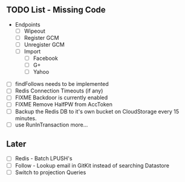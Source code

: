 ## TODO List - Missing Code
* Endpoints
  * [ ] Wipeout
  * [ ] Register GCM
  * [ ] Unregister GCM
  * [ ] Import
    * [ ] Facebook
    * [ ] G+
    * [ ] Yahoo

* [ ] findFollows needs to be implemented
* [ ] Redis Connection Timeouts (if any)
* [ ] FIXME Backdoor is currently enabled
* [ ] FIXME Remove HalfPW from AccToken
* [ ] Backup the Redis DB to it's own bucket on CloudStorage every 15 minutes.
* [ ] use RunInTransaction more...

## Later
* [ ] Redis - Batch LPUSH's
* [ ] Follow - Lookup email in GitKit instead of searching Datastore
* [ ] Switch to projection Queries
